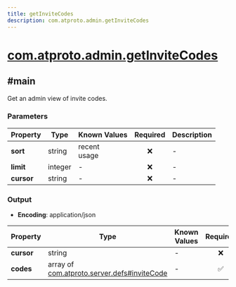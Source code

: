 ```yaml
---
title: getInviteCodes
description: com.atproto.admin.getInviteCodes
---
```


# [com.atproto.admin.getInviteCodes](https://github.com/myConsciousness/atproto.dart/blob/main/lexicons/com/atproto/admin/getInviteCodes.json)

## #main

Get an admin view of invite codes.

### Parameters

| Property | Type | Known Values | Required | Description |
| --- | --- | --- | :---: | --- |
| **sort** | string | recent<br/>usage | ❌ | - |
| **limit** | integer | - | ❌ | - |
| **cursor** | string | - | ❌ | - |

### Output

- **Encoding**: application/json

| Property | Type | Known Values | Required | Description |
| --- | --- | --- | :---: | --- |
| **cursor** | string | - | ❌ | - |
| **codes** | array of [com.atproto.server.defs#inviteCode](../../../../lexicons/com/atproto/server/defs.md#invitecode) | - | ✅ | - |
